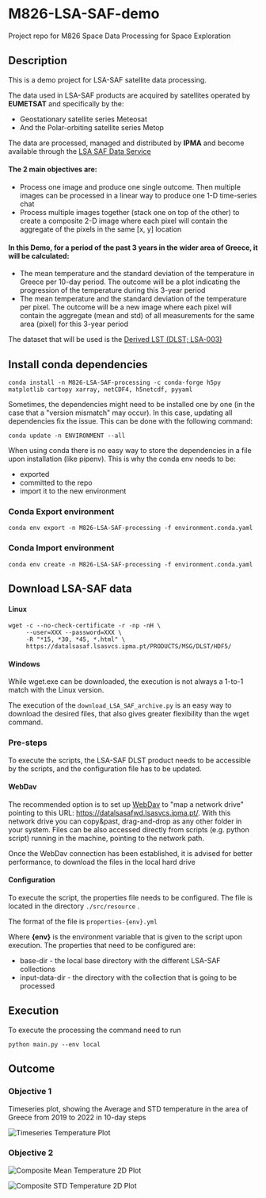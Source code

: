 # M826-LSA-SAF-demo

Project repo for M826 Space Data Processing for Space Exploration

## Description

This is a demo project for LSA-SAF satellite data processing.

The data used in LSA-SAF products are acquired by satellites operated by **EUMETSAT** and specifically by the:

- Geostationary satellite series Meteosat
- And the Polar-orbiting satellite series Metop

The data are processed, managed and distributed by **IPMA** and become available through
the [LSA SAF Data Service](https://datalsasaf.lsasvcs.ipma.pt)

#### The 2 main objectives are:

- Process one image and produce one single outcome. Then multiple images can be processed in a linear way to produce one
  1-D time-series chat
- Process multiple images together (stack one on top of the other) to create a composite 2-D image where each pixel will
  contain the aggregate of the pixels in the same [x, y] location

#### In this Demo, for a period of the past 3 years in the wider area of Greece, it will be calculated:

- The mean temperature and the standard deviation of the temperature in Greece per 10-day period. The outcome will be a
  plot indicating the progression of the temperature during this 3-year period
- The mean temperature and the standard deviation of the temperature per pixel. The outcome will be a new image where
  each pixel will contain the aggregate (mean and std) of all measurements for the same area (pixel) for this 3-year
  period

The dataset that will be used is
the [Derived LST (DLST; LSA-003)](https://navigator.eumetsat.int/product/EO:EUM:DAT:MSG:LSA-003B?query=dlst&filter=responsible_org__LSA%20SAF&s=advanced)

## Install conda dependencies ##

````
conda install -n M826-LSA-SAF-processing -c conda-forge h5py matplotlib cartopy xarray, netCDF4, h5netcdf, pyyaml
````

Sometimes, the dependencies might need to be installed one by one (in the case that a "version mismatch" may occur).
In this case, updating all dependencies fix the issue. This can be done with the following command:

````
conda update -n ENVIRONMENT --all
````

When using conda there is no easy way to store the dependencies in a file upon installation (like pipenv).
This is why the conda env needs to be:

- exported
- committed to the repo
- import it to the new environment

### Conda Export environment
````
conda env export -n M826-LSA-SAF-processing -f environment.conda.yaml
````

### Conda Import environment
````
conda env create -n M826-LSA-SAF-processing -f environment.conda.yaml
````


## Download LSA-SAF data
#### Linux

````
wget -c --no-check-certificate -r -np -nH \
     --user=XXX --password=XXX \
     -R "*15, *30, *45, *.html" \
     https://datalsasaf.lsasvcs.ipma.pt/PRODUCTS/MSG/DLST/HDF5/

````

#### Windows

While wget.exe can be downloaded, the execution is not always a 1-to-1 match with the Linux version.

The execution of the `download_LSA_SAF_archive.py` is an easy way to download the desired files,
that also gives greater flexibility than the wget command.

### Pre-steps

To execute the scripts, the LSA-SAF DLST product needs to be accessible by the scripts, and the configuration file has
to
be updated.

#### WebDav

The recommended option is to set up [WebDav](https://gitlab.com/helpdesk.landsaf/lsasaf_data_access/-/wikis/data/webdav)
to "map a network drive" pointing to this URL: https://datalsasafwd.lsasvcs.ipma.pt/.
With this network drive you can copy&past, drag-and-drop as any other folder in your system. Files can be also accessed
directly from scripts (e.g. python script) running in the machine, pointing to the network path.

Once the WebDav connection has been established, it is advised for better performance, to download the files in the
local hard drive

#### Configuration

To execute the script, the properties file needs to be configured. The file is located in the directory `./src/resource`
.

The format of the file is `properties-{env}.yml`

Where **{env}** is the environment variable that is given to the script upon execution.
The properties that need to be configured are:

- base-dir - the local base directory with the different LSA-SAF collections
- input-data-dir - the directory with the collection that is going to be processed

## Execution

To execute the processing the command need to run

````
python main.py --env local 
````

## Outcome

### Objective 1

Timeseries plot, showing the Average and STD temperature in the area of Greece from 2019 to 2022 in 10-day steps

![Timeseries Temperature Plot](https://github.com/sekasx/M826-LSA-SAF-demo/tree/main/outcome/timeseries-temperature-plot.png)

### Objective 2

![Composite Mean Temperature 2D Plot](https://github.com/sekasx/M826-LSA-SAF-demo/tree/main/outcome/composite-mean-temperature-2D-plot.png)

![Composite STD Temperature 2D Plot](https://github.com/sekasx/M826-LSA-SAF-demo/tree/main/outcome/composite-std-temperature-2D-plot.png)


